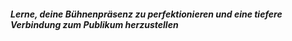 ##### Lerne, deine Bühnenpräsenz zu perfektionieren und eine tiefere Verbindung zum Publikum herzustellen